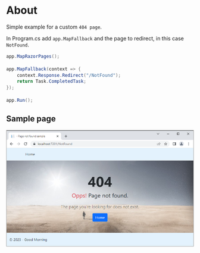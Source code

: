 ﻿# About

Simple example for a custom `404 page`.

In Program.cs add `app.MapFallback` and the page to redirect, in this case `NotFound`.


```csharp
app.MapRazorPages();

app.MapFallback(context => {
    context.Response.Redirect("/NotFound");
    return Task.CompletedTask;
});

app.Run();
```

## Sample page

![Title](assets/title1.png)

